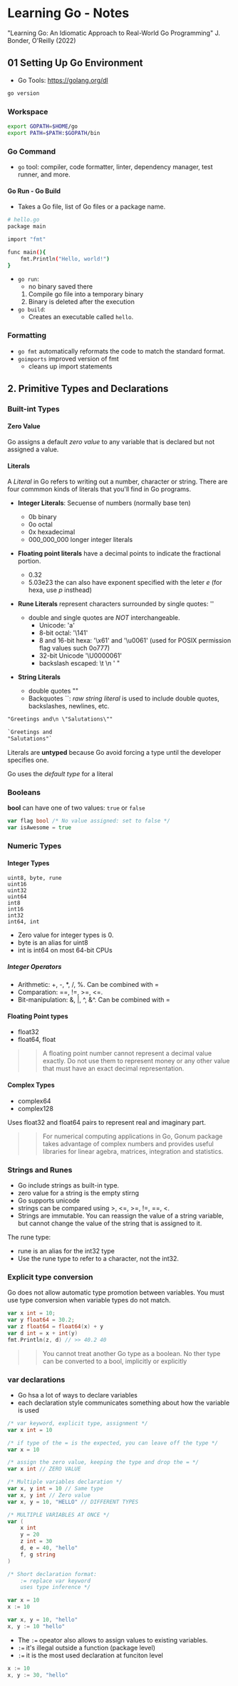 # Learning Go - Notes

"Learning Go: An Idiomatic Approach to Real-World Go Programming" J. Bonder, O'Reilly (2022)

## 01 Setting Up Go Environment

- Go Tools: https://golang.org/dl

```sh
go version
```

### Workspace

```sh
export GOPATH=$HOME/go
export PATH=$PATH:$GOPATH/bin
```

### Go Command

- ```go``` tool: compiler, code formatter, linter, dependency manager, test runner, and more.

#### Go Run - Go Build

- Takes a Go file, list of Go files or a package name.
  
```sh
# hello.go
package main

import "fmt"

func main(){
    fmt.Println("Hello, world!")
}
```

- ```go run```:
  - no binary saved there
  1. Compile go file into a temporary binary
  2. Binary is deleted after the execution
- ```go build```:
  - Creates an executable called ```hello```.

### Formatting

- ```go fmt``` automatically reformats the code to match the standard format.
- ```goimports``` improved version of fmt
  - cleans up import statements

## 2. Primitive Types and Declarations

### Built-int Types

#### Zero Value

Go assigns a default _zero value_ to any variable that is declared but not assigned a value.

#### Literals

A _Literal_ in Go refers to writing out a number, character or string. There are four commmon kinds of literals that you'll find in Go programs.

- **Integer Literals**: Secuense of numbers (normally base ten)
  - 0b binary
  - 0o octal
  - 0x hexadecimal
  - 000_000_000 longer integer literals

- **Floating point literals** have a decimal points to indicate the fractional portion. 
  - 0.32
  - 5.03e23 the can also have exponent specified with the leter _e_ (for hexa, use _p_ insthead)

- **Rune Literals** represent characters surrounded by single quotes: ''
  - double and single quotes are _NOT_ interchangeable.
    - Unicode: 'a'
    - 8-bit octal: '\141'
    - 8 and 16-bit hexa: '\x61' and '\u0061' (used for POSIX permission flag values such 0o777)
    - 32-bit Unicode '\U0000061'
    - backslash escaped: \t \n \' \"

- **String Literals**
  - double quotes ""
  - Backquotes ``: _raw string literal_ is used to include double quotes, backslashes, newlines, etc.

```txt
"Greetings and\n \"Salutations\""

`Greetings and 
"Salutations"`
```

Literals are __untyped__ because Go avoid forcing a type until the developer specifies one.

Go uses the _default type_ for a literal

### Booleans

__bool__ can have one of two values: ```true``` or   ```false```

```go
var flag bool /* No value assigned: set to false */
var isAwesome = true
```

### Numeric Types

#### Integer Types

```
uint8, byte, rune
uint16
uint32
uint64
int8
int16
int32
int64, int
```

- Zero value for integer types is 0.
- byte is an alias for uint8
- int is int64 on most 64-bit CPUs
  
##### Integer Operators

- Arithmetic: +, -, *, /, %. Can be combined with =
- Comparation: ==, !=, >=, <=.
- Bit-manipulation: &, |, ^, &^. Can be combined with =

#### Floating Point types

- float32
- float64, float

>> A floating point number cannot represent a decimal value exactly. Do not use them to represent money or any other value that must have an exact decimal representation.

#### Complex Types

- complex64 
- complex128

Uses float32 and float64 pairs to represent real and imaginary part.

>> For numerical computing applications in Go, Gonum package takes advantage of complex numbers and provides useful libraries for linear agebra, matrices, integration and statistics.

### Strings and Runes

- Go include strings as built-in type.
- zero value for a string is the empty stirng
- Go supports unicode
- strings can be compared using >, <=, >=, !=, ==, <.
- Strings are immutable. You can reassign the value of a string variable, but cannot change the value of the string that is assigned to it.

The rune type:

- rune is an alias for the int32 type
- Use the rune type to refer to a character, not the int32.

### Explicit type conversion

Go does not allow automatic type promotion between variables. You must use type conversion when variable types do not match.

```go
var x int = 10;
var y float64 = 30.2;
var z float64 = float64(x) + y
var d int = x + int(y)
fmt.Println(z, d) // >> 40.2 40
```

>> You cannot treat another Go type as a boolean. No ther type can be converted to a bool, implicitly or explicitly

### var declarations

- Go hsa a lot of ways to declare variables
- each declaration style communicates something about how the variable is used

```go
/* var keyword, explicit type, assignment */
var x int = 10

/* if type of the = is the expected, you can leave off the type */
var x = 10

/* assign the zero value, keeping the type and drop the = */
var x int // ZERO VALUE

/* Multiple variables declaration */
var x, y int = 10 // Same type
var x, y int // Zero value
var x, y = 10, "HELLO" // DIFFERENT TYPES

/* MULTIPLE VARIABLES AT ONCE */
var (
    x int
    y = 20
    z int = 30
    d, e = 40, "hello"
    f, g string
)

/* Short declaration format:
    := replace var keyword
    uses type inference */

var x = 10
x := 10

var x, y = 10, "hello"
x, y := 10 "hello"
```

- The ```:=``` opeator also allows to assign values to existing variables.
- ```:=``` it's illegal outside a function (package level)
- ```:=``` it is the most used declaration at funciton level

```go
x := 10
x, y := 30, "hello"
```

